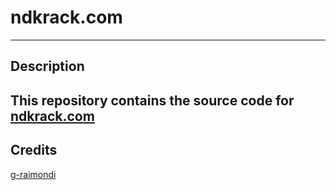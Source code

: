 # ndkrack.com
---
## Description
This repository contains the source code for [ndkrack.com](https://ndkrack.com)
---
## Credits
[g-raimondi](https://github.com/g-raimondi)
